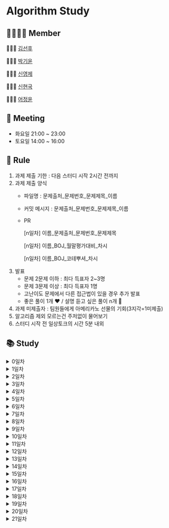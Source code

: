 # Algorithm Study
## 👨‍👨‍👧‍👦 Member
👨🏻‍💻 [김선후](https://github.com/tjsgnrla97)

👩🏻‍💻 [박기윤](https://github.com/yoonArchive)

👨🏻‍💻 [신영제](https://github.com/shinyoungjei)

👨🏻‍💻 [신현국](https://github.com/sh1nnnn)

👩🏻‍💻 [어정윤](https://github.com/jeongyuneo)

## 📅 Meeting
- 화요일 21:00 ~ 23:00
- 토요일 14:00 ~ 16:00

## 📌 Rule
1. 과제 제출 기한 : 다음 스터디 시작 2시간 전까지
2. 과제 제출 양식
   - 파일명 : 문제출처_문제번호_문제제목_이름
   - 커밋 메시지 : 문제출처_문제번호_문제제목_이름
   - PR
     
     [n일차] 이름_문제출처_문제번호_문제제목
     
     [n일차] 이름_BOJ_월말평가대비_차시
     
     [n일차] 이름_BOJ_코테뿌셔_차시
3. 발표
   - 문제 2문제 이하 : 최다 득표자 2~3명
   - 문제 3문제 이상 : 최다 득표자 1명
   - 고난이도 문제에서 다른 접근법이 있을 경우 추가 발표
   - 좋은 풀이 1개 ❤️ / 설명 듣고 싶은 풀이 n개 💙
4. 과제 미제출자 : 팀원들에게 아메리카노 선물의 기회(3지각=1미제출)
5. 알고리즘 제외 모르는건 주저없이 물어보기
6. 스터디 시작 전 일상토크의 시간 5분 내외

## 📚 Study
<details>
    <summary>0일차</summary>

- [마크다운](day00/마크다운/)
- [Git 명령어](day00/git/)
</details>
<details>
    <summary>1일차</summary>

- [BOJ_1018_체스판 다시 칠하기](day01/BOJ_1018_체스판다시칠하기/)
</details>
<details>
    <summary>2일차</summary>

- [BOJ_2116_주사위 쌓기](day02/BOJ_2116_주사위쌓기/)
- [BOJ_2304_창고 다각형](day02/BOJ_2304_창고다각형/)
- [BOJ_2309_일곱 난쟁이](day02/BOJ_2309_일곱난쟁이/)
</details>
<details>
    <summary>3일차</summary>

- [BOJ_2477_참외밭](day03/BOJ_2477_참외밭/)
- [BOJ_2491_수열](day03/BOJ_2491_수열/)
- [BOJ_2669_직사각형 네개의 합집합 면적 구하기](day03/BOJ_2669_직사각형네개의합집합면적구하기/)
- [BOJ_14694_딱지놀이](day03/BOJ_14696_딱지놀이/)
</details>
<details>
    <summary>4일차</summary>

- [BOJ_1592_영식이와 친구들](day04/BOJ_1592_영식이와친구들/)
- [BOJ_2564_경비원](day04/BOJ_2564_경비원/)
- [BOJ_2605_줄 세우기](day04/BOJ_2605_줄세우기/)
- [BOJ_13300_방배정](day04/BOJ_13300_방배정/)
</details>
<details>
    <summary>5일차</summary>

- [BOJ_2527_직사각형](day05/BOJ_2527_직사각형/)
- [BOJ_2559_수열](day05/BOJ_2559_수열/)
- [BOJ_2578_빙고](day05/BOJ_2578_빙고/)
- [BOJ_2628_종이자르기](day05/BOJ_2628_종이자르기/)
</details>
<details>
    <summary>6일차</summary>

- [BOJ_2635_수 이어가기](day06/BOJ_2635_수이어가기/)
- [BOJ_10157_자리배정](day06/BOJ_10157_자리배정/)
- [BOJ_10158_개미](day06/BOJ_10158_개미/)
- [BOJ_10163_색종이](day06/BOJ_10163_색종이/)
</details>
<details>
    <summary>7일차</summary>

- [BOJ_2508_사탕 박사 고창영](day07/BOJ_2508_사탕박사고창영/)
- [BOJ_10250_ACM 호텔](day07/BOJ_10250_ACM호텔/)
- [BOJ_14503_로봇 청소기](day07/BOJ_14503_로봇청소기/)
</details>
<details>
    <summary>8일차</summary>

- [BOJ_2210_숫자판 점프](day08/BOJ_2210_숫자판점프/)
- [BOJ_4963_섬의 개수](day08/BOJ_4963_섬의개수/)
- [BOJ_14502_연구소](day08/BOJ_14502_연구소/)
- [BOJ_18352_특정 거리의 도시 찾기](day08/BOJ_18352_특정거리의도시찾기/)
</details>
<details>
    <summary>9일차</summary>

- [BOJ_3187_양치기 꿍](day09/BOJ_3187_양치기꿍/)
- [BOJ_8983_사냥꾼](day09/BOJ_8983_사냥꾼/)
- [BOJ_20055_컨베이어 벨트 위의 로봇](day09/BOJ_20055_컨베이어벨트위의로봇/)
</details>
<details>
    <summary>10일차</summary>

- [BOJ_1541_잃어버린 괄호](day10/BOJ_1541_잃어버린괄호/)
- [BOJ_10775_공항](day10/BOJ_10775_공항/)
</details>
<details>
    <summary>11일차</summary>

- [BOJ_14500_테트로미노](day11/BOJ_14500_테트로미노/)
- [BOJ_14889_스타트와 링크](day11/BOJ_14889_스타트와링크/)
</details>
<details>
    <summary>12일차</summary>

- [BOJ_2468_안전 영역](day12/BOJ_2468_안전영역/)
- [BOJ_14499_주사위 굴리기](day12/BOJ_14499_주사위굴리기/)
</details>
<details>
    <summary>13일차</summary>

- [BOJ_12904_A와 B](day13/BOJ_12904_A와B/)
- [BOJ_16234_인구 이동](day13/BOJ_16234_인구이동/)
</details>
<details>
    <summary>14일차</summary>

- [BOJ_1167_트리의 지름](day14/BOJ_1167_트리의지름/)
- [BOJ_3190_뱀](day14/BOJ_3190_뱀/)
</details>
<details>
    <summary>15일차</summary>

- [BOJ_14891_톱니바퀴](day15/BOJ_14891_톱니바퀴/)
</details>
<details>
    <summary>16일차</summary>

- [BOJ_15685_드래곤 커브](day16/BOJ_15685_드래곤커브/)
- [BOJ_17951_흩날리는 시험지 속에서 내 평점이 느껴진거야](day16/BOJ_17951_흩날리는시험지속에서내평점이느껴진거야/)
</details>
<details>
    <summary>17일차</summary>

- [BOJ_2262_토너먼트 만들기](day17/BOJ_2262_토너먼트만들기/)
- [BOJ_2579_계단 오르기](day17/BOJ_2579_계단오르기/)
- [BOJ_14501_퇴사](day17/BOJ_14501_퇴사/)
</details>
<details>
    <summary>18일차</summary>

- [BOJ_11053_가장 긴 증가하는 부분 수열](day18/BOJ_11053_가장긴증가하는부분수열/)
- [BOJ_17404_RGB거리 2](day18/BOJ_17404_RGB거리2/)
- [BOJ_21610_마법사 상어와 비바라기](day18/BOJ_21610_마법사상어와비바라기/)
</details>
<details>
    <summary>19일차</summary>

- [BOJ_9440_숫자 더하기](day19/BOJ_9440_숫자더하기/)
- [BOJ_11404_플로이드](day19/BOJ_11404_플로이드/)
- [BOJ_15684_사다리 조작](day19/BOJ_15684_사다리조작/)
</details>
<details>
    <summary>20일차</summary>

- [BOJ_1890_점프](day20/BOJ_1890_점프/)
- [BOJ_2110_공유기 설치](day20/BOJ_2110_공유기설치/)
- [BOJ_17140_이차원 배열과 연산](day20/BOJ_17140_이차원배열과연산/)
</details>
<details>
    <summary>21일차</summary>

- [BOJ_9935_문자열 폭발](day21/BOJ_9935_문자열폭발/)
- [BOJ_20058_마법사 상어와 파이어스톰](day21/BOJ_20058_마법사상어와파이어스톰/)
</details>